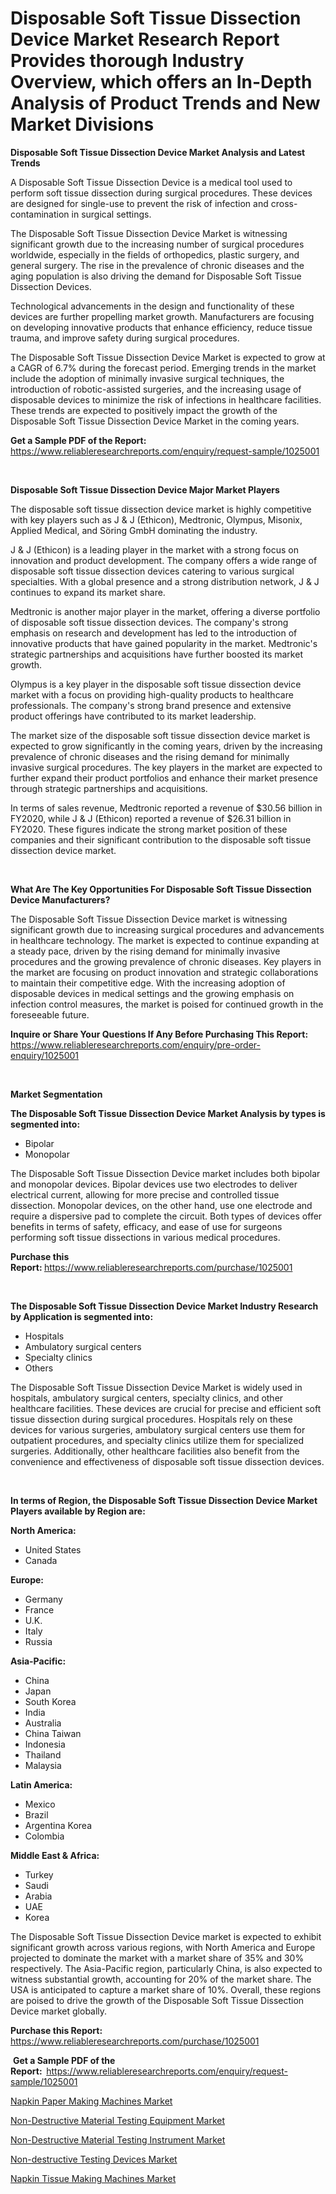 <p><h1>Disposable Soft Tissue Dissection Device Market Research Report Provides thorough Industry Overview, which offers an In-Depth Analysis of Product Trends and New Market Divisions</h1></p><p><strong>Disposable Soft Tissue Dissection Device Market Analysis and Latest Trends</strong></p>
<p><p>A Disposable Soft Tissue Dissection Device is a medical tool used to perform soft tissue dissection during surgical procedures. These devices are designed for single-use to prevent the risk of infection and cross-contamination in surgical settings.</p><p>The Disposable Soft Tissue Dissection Device Market is witnessing significant growth due to the increasing number of surgical procedures worldwide, especially in the fields of orthopedics, plastic surgery, and general surgery. The rise in the prevalence of chronic diseases and the aging population is also driving the demand for Disposable Soft Tissue Dissection Devices.</p><p>Technological advancements in the design and functionality of these devices are further propelling market growth. Manufacturers are focusing on developing innovative products that enhance efficiency, reduce tissue trauma, and improve safety during surgical procedures.</p><p>The Disposable Soft Tissue Dissection Device Market is expected to grow at a CAGR of 6.7% during the forecast period. Emerging trends in the market include the adoption of minimally invasive surgical techniques, the introduction of robotic-assisted surgeries, and the increasing usage of disposable devices to minimize the risk of infections in healthcare facilities. These trends are expected to positively impact the growth of the Disposable Soft Tissue Dissection Device Market in the coming years.</p></p>
<p><strong>Get a Sample PDF of the Report:&nbsp;</strong> <a href="https://www.reliableresearchreports.com/enquiry/request-sample/1025001">https://www.reliableresearchreports.com/enquiry/request-sample/1025001</a></p>
<p>&nbsp;</p>
<p><strong>Disposable Soft Tissue Dissection Device Major Market Players</strong></p>
<p><p>The disposable soft tissue dissection device market is highly competitive with key players such as J & J (Ethicon), Medtronic, Olympus, Misonix, Applied Medical, and Söring GmbH dominating the industry. </p><p>J & J (Ethicon) is a leading player in the market with a strong focus on innovation and product development. The company offers a wide range of disposable soft tissue dissection devices catering to various surgical specialties. With a global presence and a strong distribution network, J & J continues to expand its market share.</p><p>Medtronic is another major player in the market, offering a diverse portfolio of disposable soft tissue dissection devices. The company's strong emphasis on research and development has led to the introduction of innovative products that have gained popularity in the market. Medtronic's strategic partnerships and acquisitions have further boosted its market growth.</p><p>Olympus is a key player in the disposable soft tissue dissection device market with a focus on providing high-quality products to healthcare professionals. The company's strong brand presence and extensive product offerings have contributed to its market leadership.</p><p>The market size of the disposable soft tissue dissection device market is expected to grow significantly in the coming years, driven by the increasing prevalence of chronic diseases and the rising demand for minimally invasive surgical procedures. The key players in the market are expected to further expand their product portfolios and enhance their market presence through strategic partnerships and acquisitions.</p><p>In terms of sales revenue, Medtronic reported a revenue of $30.56 billion in FY2020, while J & J (Ethicon) reported a revenue of $26.31 billion in FY2020. These figures indicate the strong market position of these companies and their significant contribution to the disposable soft tissue dissection device market.</p></p>
<p>&nbsp;</p>
<p><strong>What Are The Key Opportunities For Disposable Soft Tissue Dissection Device Manufacturers?</strong></p>
<p><p>The Disposable Soft Tissue Dissection Device market is witnessing significant growth due to increasing surgical procedures and advancements in healthcare technology. The market is expected to continue expanding at a steady pace, driven by the rising demand for minimally invasive procedures and the growing prevalence of chronic diseases. Key players in the market are focusing on product innovation and strategic collaborations to maintain their competitive edge. With the increasing adoption of disposable devices in medical settings and the growing emphasis on infection control measures, the market is poised for continued growth in the foreseeable future.</p></p>
<p><strong>Inquire or Share Your Questions If Any Before Purchasing This Report:</strong> <a href="https://www.reliableresearchreports.com/enquiry/pre-order-enquiry/1025001">https://www.reliableresearchreports.com/enquiry/pre-order-enquiry/1025001</a></p>
<p>&nbsp;</p>
<p><strong>Market Segmentation</strong></p>
<p><strong>The Disposable Soft Tissue Dissection Device Market Analysis by types is segmented into:</strong></p>
<p><ul><li>Bipolar</li><li>Monopolar</li></ul></p>
<p><p>The Disposable Soft Tissue Dissection Device market includes both bipolar and monopolar devices. Bipolar devices use two electrodes to deliver electrical current, allowing for more precise and controlled tissue dissection. Monopolar devices, on the other hand, use one electrode and require a dispersive pad to complete the circuit. Both types of devices offer benefits in terms of safety, efficacy, and ease of use for surgeons performing soft tissue dissections in various medical procedures.</p></p>
<p><strong>Purchase this Report:&nbsp;</strong><a href="https://www.reliableresearchreports.com/purchase/1025001">https://www.reliableresearchreports.com/purchase/1025001</a></p>
<p>&nbsp;</p>
<p><strong>The Disposable Soft Tissue Dissection Device Market Industry Research by Application is segmented into:</strong></p>
<p><ul><li>Hospitals</li><li>Ambulatory surgical centers</li><li>Specialty clinics</li><li>Others</li></ul></p>
<p><p>The Disposable Soft Tissue Dissection Device Market is widely used in hospitals, ambulatory surgical centers, specialty clinics, and other healthcare facilities. These devices are crucial for precise and efficient soft tissue dissection during surgical procedures. Hospitals rely on these devices for various surgeries, ambulatory surgical centers use them for outpatient procedures, and specialty clinics utilize them for specialized surgeries. Additionally, other healthcare facilities also benefit from the convenience and effectiveness of disposable soft tissue dissection devices.</p></p>
<p>&nbsp;</p>
<p><strong>In terms of Region, the Disposable Soft Tissue Dissection Device Market Players available by Region are:</strong></p>
<p>
    <p> <strong> North America: </strong>
        <ul>
            <li>United States</li>
            <li>Canada</li>
        </ul>
        </p> 
    <p> <strong> Europe: </strong>
        <ul>
            <li>Germany</li>
            <li>France</li>
            <li>U.K.</li>
            <li>Italy</li>
            <li>Russia</li>
        </ul>
        </p> 
    <p> <strong> Asia-Pacific: </strong>
        <ul>
            <li>China</li>
            <li>Japan</li>
            <li>South Korea</li>
            <li>India</li>
            <li>Australia</li>
            <li>China Taiwan</li>
            <li>Indonesia</li>
            <li>Thailand</li>
            <li>Malaysia</li>
        </ul>
        </p> 
    <p> <strong> Latin America: </strong>
        <ul>
            <li>Mexico</li>
            <li>Brazil</li>
            <li>Argentina Korea</li>
            <li>Colombia</li>
        </ul>
        </p> 
    <p> <strong> Middle East & Africa: </strong>
        <ul>
            <li>Turkey</li>
            <li>Saudi</li>
            <li>Arabia</li>
            <li>UAE</li>
            <li>Korea</li>
        </ul>
    </p>
    </p>
<p><p>The Disposable Soft Tissue Dissection Device market is expected to exhibit significant growth across various regions, with North America and Europe projected to dominate the market with a market share of 35% and 30% respectively. The Asia-Pacific region, particularly China, is also expected to witness substantial growth, accounting for 20% of the market share. The USA is anticipated to capture a market share of 10%. Overall, these regions are poised to drive the growth of the Disposable Soft Tissue Dissection Device market globally.</p></p>
<p><strong>Purchase this Report: </strong><a href="https://www.reliableresearchreports.com/purchase/1025001">https://www.reliableresearchreports.com/purchase/1025001</a></p>
<p>&nbsp;<strong>Get a Sample PDF of the Report:&nbsp;&nbsp;</strong><a href="https://www.reliableresearchreports.com/enquiry/request-sample/1025001">https://www.reliableresearchreports.com/enquiry/request-sample/1025001</a></p>
<p><strong></strong></p>
<p><p><a href="https://medium.com/@lucyskiles/napkin-paper-making-machines-market-size-and-market-trends-complete-industry-overview-2024-to-ef9d4b91b537">Napkin Paper Making Machines Market</a></p><p><a href="https://medium.com/@lucyskiles/non-destructive-material-testing-equipment-market-analysis-its-cagr-market-segmentation-and-8e0e032c72b4">Non-Destructive Material Testing Equipment Market</a></p><p><a href="https://medium.com/@lucyskiles/non-destructive-material-testing-instrument-market-trends-and-market-analysis-forecasted-for-period-0a110cff1b12">Non-Destructive Material Testing Instrument Market</a></p><p><a href="https://medium.com/@lucyskiles/non-destructive-testing-devices-market-competitive-analysis-market-trends-and-forecast-to-2031-92c01a44fd53">Non-destructive Testing Devices Market</a></p><p><a href="https://medium.com/@lucyskiles/decoding-napkin-tissue-making-machines-market-metrics-market-share-trends-and-growth-patterns-00ccd2e812c4">Napkin Tissue Making Machines Market</a></p></p>